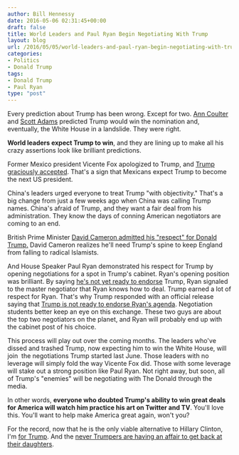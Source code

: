 ```yaml
---
author: Bill Hennessy
date: 2016-05-06 02:31:45+00:00
draft: false
title: World Leaders and Paul Ryan Begin Negotiating With Trump
layout: blog
url: /2016/05/05/world-leaders-and-paul-ryan-begin-negotiating-with-trump/
categories:
- Politics
- Donald Trump
tags:
- Donald Trump
- Paul Ryan
type: "post"
---
```


Every prediction about Trump has been wrong. Except for two. [Ann Coulter](https://www.thegatewaypundit.com/2016/05/flashback-june-19-2015-predicted-trump-win-liberal-audience-laughed/) and [Scott Adams](https://blog.dilbert.com/post/131552504961/trumps-third-act-part-of-the-trump-persuasion) predicted Trump would win the nomination and, eventually, the White House in a landslide. They were right.

**World leaders expect Trump to win**, and they are lining up to make all his crazy assertions look like brilliant predictions.

Former Mexico president Vicente Fox apologized to Trump, and [Trump graciously accepted](https://www.breitbart.com/2016-presidential-race/2016/05/05/donald-trump-vicente-fox-accept-apology/). That's a sign that Mexicans expect Trump to become the next US president.

China's leaders urged everyone to treat Trump "with objectivity." That's a big change from just a few weeks ago when China was calling Trump names. China's afraid of Trump, and they want a fair deal from his administration. They know the days of conning American negotiators are coming to an end.

British Prime Minister [David Cameron admitted his "respect" for Donald Trump.](https://www.thegatewaypundit.com/2016/05/cameron-joins-china-mexico-donald-trump-deserves-respect/) David Cameron realizes he'll need Trump's spine to keep England from falling to radical Islamists.

And House Speaker Paul Ryan demonstrated his respect for Trump by opening negotiations for a spot in Trump's cabinet. Ryan's opening position was brilliant. By saying [he's not yet ready to endorse](https://www.thegatewaypundit.com/2016/05/speaker-paul-ryan-disses-trump-im-not-ready-endorse-yet-video/) Trump, Ryan signaled to the master negotiator that Ryan knows how to deal. Trump earned a lot of respect for Ryan. That's why Trump responded with an official release saying that [Trump is not ready to endorse Ryan's agenda](https://www.thegatewaypundit.com/2016/05/brilliant-donald-trump-responds-paul-ryan-epic-statement/). Negotiation students better keep an eye on this exchange. These two guys are about the top two negotiators on the planet, and Ryan will probably end up with the cabinet post of his choice.

This process will play out over the coming months. The leaders who've dissed and trashed Trump, now expecting him to win the White House, will join  the negotiations Trump started last June. Those leaders with no leverage will simply fold the way Vicente Fox did. Those with some leverage will stake out a strong position like Paul Ryan. Not right away, but soon, all of Trump's "enemies" will be negotiating with The Donald through the media.

In other words, **everyone who doubted Trump's ability to win great deals for America will watch him practice his art on Twitter and TV**. You'll love this. You'll want to help make America great again, won't you?

For the record, now that he is the only viable alternative to Hillary Clinton, I'm [for Trump](https://hennessysview.com/2016/05/03/for-trump/). And the [never Trumpers are having an affair to get back at their daughters](https://hennessysview.com/2016/05/04/an-affair-to-dismember/).


